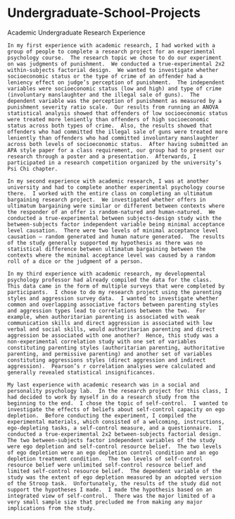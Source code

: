 # Undergraduate-School-Projects
Academic Undergraduate Research Experience

	In my first experience with academic research, I had worked with a group of people to complete a research project for an experimental psychology course.  The research topic we chose to do our experiment on was judgments of punishment.  We conducted a true-experimental 2x2 within-subjects factorial design.  We wanted to investigate whether socioeconomic status or the type of crime of an offender had a leniency effect on judge’s perception of punishment.  The independent variables were socioeconomic status (low and high) and type of crime (involuntary manslaughter and the illegal sale of guns).  The dependent variable was the perception of punishment as measured by a punishment severity ratio scale.  Our results from running an ANOVA statistical analysis showed that offenders of low socioeconomic status were treated more leniently than offenders of high socioeconomic status across both types of crime.  Also, the results showed that offenders who had committed the illegal sale of guns were treated more leniently than offenders who had committed involuntary manslaughter across both levels of socioeconomic status.  After having submitted an APA style paper for a class requirement, our group had to present our research through a poster and a presentation.  Afterwards, I participated in a research competition organized by the university’s Psi Chi chapter.   

	In my second experience with academic research, I was at another university and had to complete another experimental psychology course there.  I worked with the entire class on completing an ultimatum bargaining research project.  We investigated whether offers in ultimatum bargaining were similar or different between contexts where the responder of an offer is random-natured and human-natured.  We conducted a true-experimental between subjects-design study with the between-subjects factor independent variable being minimal acceptance level causation.  There were two levels of minimal acceptance level causation – random generated and human nature generated.  The results of the study generally supported my hypothesis as there was no statistical difference between ultimatum bargaining between the contexts where the minimal acceptance level was caused by a random roll of a dice or the judgment of a person.

	In my third experience with academic research, my developmental psychology professor had already compiled the data for the class.  This data came in the form of multiple surveys that were completed by participants.  I chose to do my research project using the parenting styles and aggression survey data.  I wanted to investigate whether common and overlapping associative factors between parenting styles and aggression types lead to correlations between the two.  For example, when authoritarian parenting is associated with weak communication skills and direct aggression is associated with low verbal and social skills, would authoritarian parenting and direct aggression be associated with one another?  Hence, this study was a non-experimental correlation study with one set of variables constituting parenting styles (authoritarian parenting, authoritative parenting, and permissive parenting) and another set of variables constituting aggressions styles (direct aggression and indirect aggression).  Pearson’s r correlation analyses were calculated and generally revealed statistical insignificances.

	My last experience with academic research was in a social and personality psychology lab.  In the research project for this class, I had decided to work by myself in do a research study from the beginning to the end.  I chose the topic of self-control.  I wanted to investigate the effects of beliefs about self-control capacity on ego depletion.  Before conducting the experiment, I compiled the experimental materials, which consisted of a welcoming, instructions, ego-depleting tasks, a self-control measure, and a questionnaire.  I conducted a true-experimental 2x2 between-subjects factorial design.  The two between-subjects factor independent variables of the study were ego depletion and self-control resource belief.  The two levels of ego depletion were an ego depletion control condition and an ego depletion treatment condition.  The two levels of self-control resource belief were unlimited self-control resource belief and limited self-control resource belief.  The dependent variable of the study was the extent of ego depletion measured by an adopted version of the Stroop task.  Unfortunately, the results of the study did not support the hypotheses I made.  I made the hypothesis based on an integrated view of self-control.  There was the major limited of a very small sample size that precluded me from making any major implications from the study.



